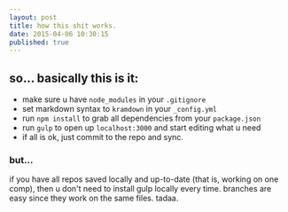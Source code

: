 ```yaml
---
layout: post
title: how this shit works.
date: 2015-04-06 10:30:15
published: true
---
```



## so... basically this is it:
- make sure u have `node_modules` in your `.gitignore`
- set markdown syntax to `kramdown` in your `_config.yml`
- run `npm install` to grab all dependencies from your `package.json`
- run `gulp` to open up `localhost:3000` and start editing what u need
- if all is ok, just commit to the repo and sync.

### but...
if you have all repos saved locally and up-to-date (that is, working on one comp), then u don't need to install gulp locally every time. branches are easy since they work on the same files. tadaa.
